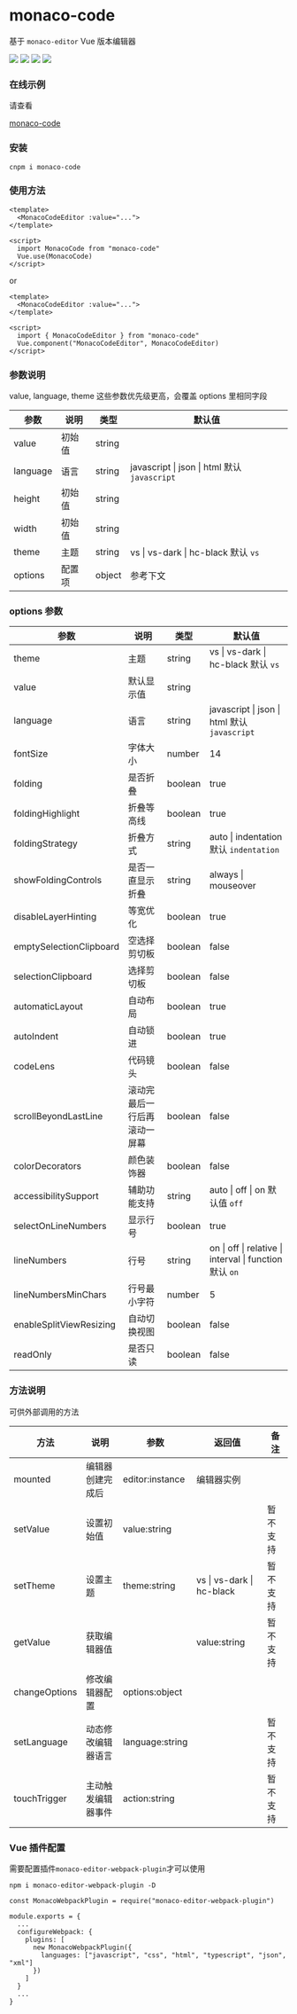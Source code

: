 # monaco-code

基于 `monaco-editor` Vue 版本编辑器

<div align="left">

![](https://img.shields.io/github/issues/winyh/monaco-code) ![](https://img.shields.io/github/languages/code-size/winyh/monaco-code) ![](https://img.shields.io/github/stars/winyh/monaco-code) ![](https://img.shields.io/github/last-commit/winyh/monaco-code)

</div>

### 在线示例

请查看

[monaco-code](https://winyh.github.io/monaco-code)

### 安装

```
cnpm i monaco-code
```

### 使用方法

```
<template>
  <MonacoCodeEditor :value="...">
</template>

<script>
  import MonacoCode from "monaco-code"
  Vue.use(MonacoCode)
</script>
```

or

```
<template>
  <MonacoCodeEditor :value="...">
</template>

<script>
  import { MonacoCodeEditor } from "monaco-code"
  Vue.component("MonacoCodeEditor", MonacoCodeEditor)
</script>
```

### 参数说明

value, language, theme 这些参数优先级更高，会覆盖 options 里相同字段

| 参数     | 说明   | 类型   | 默认值                                       |
| -------- | ------ | ------ | -------------------------------------------- |
| value    | 初始值 | string |                                              |
| language | 语言   | string | javascript \| json \| html 默认 `javascript` |
| height   | 初始值 | string |                                              |
| width    | 初始值 | string |                                              |
| theme    | 主题   | string | vs \| vs-dark \| hc-black 默认 `vs`          |
| options  | 配置项 | object | 参考下文                                     |

### options 参数

| 参数                    | 说明                         | 类型    | 默认值                                                  |
| ----------------------- | ---------------------------- | ------- | ------------------------------------------------------- |
| theme                   | 主题                         | string  | vs \| vs-dark \| hc-black 默认 `vs`                     |
| value                   | 默认显示值                   | string  |                                                         |
| language                | 语言                         | string  | javascript \| json \| html 默认 `javascript`            |
| fontSize                | 字体大小                     | number  | 14                                                      |
| folding                 | 是否折叠                     | boolean | true                                                    |
| foldingHighlight        | 折叠等高线                   | boolean | true                                                    |
| foldingStrategy         | 折叠方式                     | string  | auto \| indentation 默认 `indentation`                  |
| showFoldingControls     | 是否一直显示折叠             | string  | always \| mouseover                                     |
| disableLayerHinting     | 等宽优化                     | boolean | true                                                    |
| emptySelectionClipboard | 空选择剪切板                 | boolean | false                                                   |
| selectionClipboard      | 选择剪切板                   | boolean | false                                                   |
| automaticLayout         | 自动布局                     | boolean | true                                                    |
| autoIndent              | 自动锁进                     | boolean | true                                                    |
| codeLens                | 代码镜头                     | boolean | false                                                   |
| scrollBeyondLastLine    | 滚动完最后一行后再滚动一屏幕 | boolean | false                                                   |
| colorDecorators         | 颜色装饰器                   | boolean | false                                                   |
| accessibilitySupport    | 辅助功能支持                 | string  | auto \| off \| on 默认值 `off`                          |
| selectOnLineNumbers     | 显示行号                     | boolean | true                                                    |
| lineNumbers             | 行号                         | string  | on \| off \| relative \| interval \| function 默认 `on` |
| lineNumbersMinChars     | 行号最小字符                 | number  | 5                                                       |
| enableSplitViewResizing | 自动切换视图                 | boolean | false                                                   |
| readOnly                | 是否只读                     | boolean | false                                                   |

### 方法说明

可供外部调用的方法

| 方法          | 说明               | 参数            | 返回值                    | 备注     |
| ------------- | ------------------ | --------------- | ------------------------- | -------- |
| mounted       | 编辑器创建完成后   | editor:instance | 编辑器实例                |          |
| setValue      | 设置初始值         | value:string    |                           | 暂不支持 |
| setTheme      | 设置主题           | theme:string    | vs \| vs-dark \| hc-black | 暂不支持 |
| getValue      | 获取编辑器值       |                 | value:string              | 暂不支持 |
| changeOptions | 修改编辑器配置     | options:object  |                           |          |
| setLanguage   | 动态修改编辑器语言 | language:string |                           | 暂不支持 |
| touchTrigger  | 主动触发编辑器事件 | action:string   |                           | 暂不支持 |

### Vue 插件配置

需要配置插件`monaco-editor-webpack-plugin`才可以使用

```
npm i monaco-editor-webpack-plugin -D
```

```
const MonacoWebpackPlugin = require("monaco-editor-webpack-plugin")

module.exports = {
  ...
  configureWebpack: {
    plugins: [
      new MonacoWebpackPlugin({
        languages: ["javascript", "css", "html", "typescript", "json", "xml"]
      })
    ]
  }
  ...
}
```
